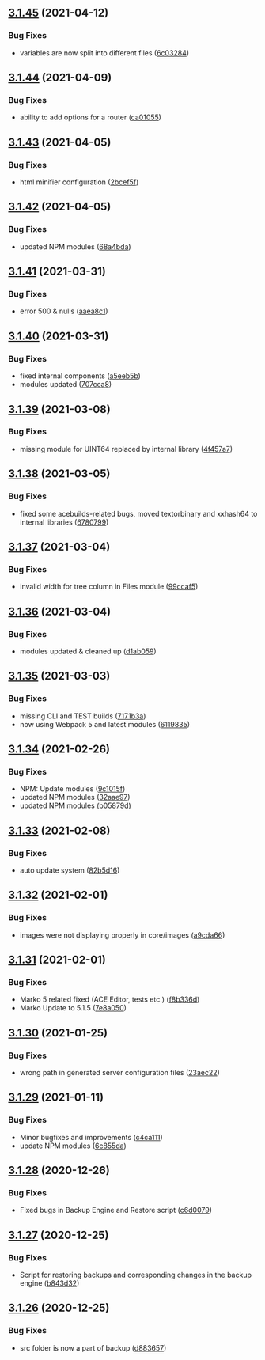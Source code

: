 ## [3.1.45](https://github.com/xtremespb/zoia3/compare/v3.1.44...v3.1.45) (2021-04-12)


### Bug Fixes

* variables are now split into different files ([6c03284](https://github.com/xtremespb/zoia3/commit/6c03284dca41ab793b051a359e5050da302932b8))

## [3.1.44](https://github.com/xtremespb/zoia3/compare/v3.1.43...v3.1.44) (2021-04-09)


### Bug Fixes

* ability to add options for a router ([ca01055](https://github.com/xtremespb/zoia3/commit/ca01055d14043e3757b7a19930d455c971fddb13))

## [3.1.43](https://github.com/xtremespb/zoia3/compare/v3.1.42...v3.1.43) (2021-04-05)


### Bug Fixes

* html minifier configuration ([2bcef5f](https://github.com/xtremespb/zoia3/commit/2bcef5fa34b5d684bf997a7399a9739816719426))

## [3.1.42](https://github.com/xtremespb/zoia3/compare/v3.1.41...v3.1.42) (2021-04-05)


### Bug Fixes

* updated NPM modules ([68a4bda](https://github.com/xtremespb/zoia3/commit/68a4bda2b5ea28af4d207be4dc9270cdad379aa6))

## [3.1.41](https://github.com/xtremespb/zoia3/compare/v3.1.40...v3.1.41) (2021-03-31)


### Bug Fixes

* error 500 & nulls ([aaea8c1](https://github.com/xtremespb/zoia3/commit/aaea8c1fb4b149f931aa204a2a42f23da0494ce2))

## [3.1.40](https://github.com/xtremespb/zoia3/compare/v3.1.39...v3.1.40) (2021-03-31)


### Bug Fixes

* fixed internal components ([a5eeb5b](https://github.com/xtremespb/zoia3/commit/a5eeb5bd3a1a1680c1188c088b27cadaced01209))
* modules updated ([707cca8](https://github.com/xtremespb/zoia3/commit/707cca88511ee3376870ed45b9986aa6d0a34a11))

## [3.1.39](https://github.com/xtremespb/zoia3/compare/v3.1.38...v3.1.39) (2021-03-08)


### Bug Fixes

* missing module for UINT64 replaced by internal library ([4f457a7](https://github.com/xtremespb/zoia3/commit/4f457a7a62f1fa9d9dcc82411ca5cb83903747d8))

## [3.1.38](https://github.com/xtremespb/zoia3/compare/v3.1.37...v3.1.38) (2021-03-05)


### Bug Fixes

* fixed some acebuilds-related bugs, moved textorbinary and xxhash64 to internal libraries ([6780799](https://github.com/xtremespb/zoia3/commit/6780799987a8a31889feb1a77e2e1685e52ab33c))

## [3.1.37](https://github.com/xtremespb/zoia3/compare/v3.1.36...v3.1.37) (2021-03-04)


### Bug Fixes

* invalid width for tree column in Files module ([99ccaf5](https://github.com/xtremespb/zoia3/commit/99ccaf5c6f6b23cec2f27525626e72e2ca6c2d71))

## [3.1.36](https://github.com/xtremespb/zoia3/compare/v3.1.35...v3.1.36) (2021-03-04)


### Bug Fixes

* modules updated & cleaned up ([d1ab059](https://github.com/xtremespb/zoia3/commit/d1ab05935a9a823dc45db78094748481eb426fcd))

## [3.1.35](https://github.com/xtremespb/zoia3/compare/v3.1.34...v3.1.35) (2021-03-03)


### Bug Fixes

* missing CLI and TEST builds ([7171b3a](https://github.com/xtremespb/zoia3/commit/7171b3aa1a594ef1fe3c670b392ec2c00884faa3))
* now using Webpack 5 and latest modules ([6119835](https://github.com/xtremespb/zoia3/commit/6119835041f56878b2e72dccd8d5693183483155))

## [3.1.34](https://github.com/xtremespb/zoia3/compare/v3.1.33...v3.1.34) (2021-02-26)


### Bug Fixes

* NPM: Update modules ([9c1015f](https://github.com/xtremespb/zoia3/commit/9c1015fba518fda6dd871bf2100820af6173228e))
* updated NPM modules ([32aae97](https://github.com/xtremespb/zoia3/commit/32aae978bbf7b6c6089609877591e119213f3082))
* updated NPM modules ([b05879d](https://github.com/xtremespb/zoia3/commit/b05879d01a1520497fcafae86f1f34162e241304))

## [3.1.33](https://github.com/xtremespb/zoia3/compare/v3.1.32...v3.1.33) (2021-02-08)


### Bug Fixes

* auto update system ([82b5d16](https://github.com/xtremespb/zoia3/commit/82b5d164632ff2a68e11808c30173cfa1f63fbd7))

## [3.1.32](https://github.com/xtremespb/zoia3/compare/v3.1.31...v3.1.32) (2021-02-01)


### Bug Fixes

* images were not displaying properly in core/images ([a9cda66](https://github.com/xtremespb/zoia3/commit/a9cda66f19a88abd1a30955ced8979e50abc93bf))

## [3.1.31](https://github.com/xtremespb/zoia3/compare/v3.1.30...v3.1.31) (2021-02-01)


### Bug Fixes

* Marko 5 related fixed (ACE Editor, tests etc.) ([f8b336d](https://github.com/xtremespb/zoia3/commit/f8b336dd20f4a0edd0eb95f71917c73402493ed8))
* Marko Update to 5.1.5 ([7e8a050](https://github.com/xtremespb/zoia3/commit/7e8a050c3eda8434c0b7217b9f4c0b8e3ae1c2d9))

## [3.1.30](https://github.com/xtremespb/zoia3/compare/v3.1.29...v3.1.30) (2021-01-25)


### Bug Fixes

* wrong path in generated server configuration files ([23aec22](https://github.com/xtremespb/zoia3/commit/23aec2285f3574b468c981886dba4fd2f1d582c6))

## [3.1.29](https://github.com/xtremespb/zoia3/compare/v3.1.28...v3.1.29) (2021-01-11)


### Bug Fixes

* Minor bugfixes and improvements ([c4ca111](https://github.com/xtremespb/zoia3/commit/c4ca1110516ef902b6d6dadf6c9f8e429537dc30))
* update NPM modules ([6c855da](https://github.com/xtremespb/zoia3/commit/6c855da89371fb9f11bc62c71fa5aa9e4bbe1e24))

## [3.1.28](https://github.com/xtremespb/zoia3/compare/v3.1.27...v3.1.28) (2020-12-26)


### Bug Fixes

* Fixed bugs in Backup Engine and Restore script ([c6d0079](https://github.com/xtremespb/zoia3/commit/c6d00794f9f2623fa58b8e5c8d95d54a0c212c75))

## [3.1.27](https://github.com/xtremespb/zoia3/compare/v3.1.26...v3.1.27) (2020-12-25)


### Bug Fixes

* Script for restoring backups and corresponding changes in the backup engine ([b843d32](https://github.com/xtremespb/zoia3/commit/b843d32768c3f3201a109190cce79c4f8009f632))

## [3.1.26](https://github.com/xtremespb/zoia3/compare/v3.1.25...v3.1.26) (2020-12-25)


### Bug Fixes

* src folder is now a part of backup ([d883657](https://github.com/xtremespb/zoia3/commit/d8836579ea8fefa4416eb4252040c6148fe3f3a5))
